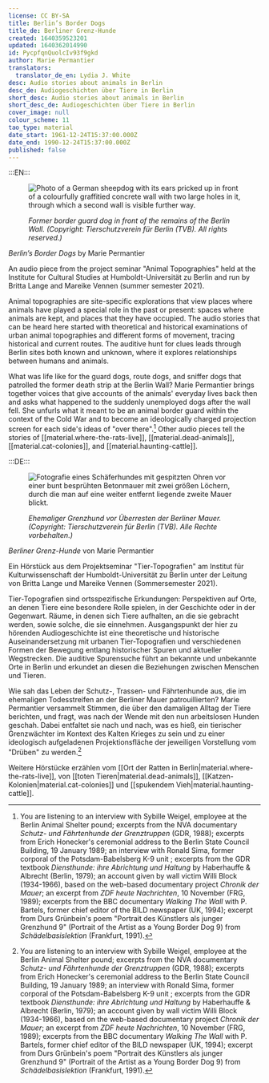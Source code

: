 ```yaml
---
license: CC BY-SA
title: Berlin’s Border Dogs
title_de: Berliner Grenz-Hunde
created: 1640359523201
updated: 1640362014990
id: PycpfqnQuolcIv93f9gkd
author: Marie Permantier
translators:
  translator_de_en: Lydia J. White
desc: Audio stories about animals in Berlin
desc_de: Audiogeschichten über Tiere in Berlin
short_desc: Audio stories about animals in Berlin
short_desc_de: Audiogeschichten über Tiere in Berlin
cover_image: null
colour_scheme: 11
tao_type: material
date_start: 1961-12-24T15:37:00.000Z
date_end: 1990-12-24T15:37:00.000Z
published: false
---
```


:::EN:::

<figure>

![Photo of a German sheepdog with its ears pricked up in front of a colourfully graffitied concrete wall with two large holes in it, through which a second wall is visible further way.](/images/mv/tiertopografien-permantier-copyright-tvb.JPG)

<figcaption>

_Former border guard dog in front of the remains of the Berlin Wall. (Copyright: Tierschutzverein für Berlin (TVB). All rights reserved.)_

</figcaption>

</figure>

<sound file="/audio/Audiobeitrag_Permantier_website version.mp3">_Berlin’s Border Dogs_ by Marie Permantier</sound>

An audio piece from the project seminar "Animal Topographies" held at the Institute for Cultural Studies at Humboldt-Universität zu Berlin and run by Britta Lange and Mareike Vennen (summer semester 2021). 

Animal topographies are site-specific explorations that view places where animals have played a special role in the past or present: spaces where animals are kept, and places that they have occupied. The audio stories that can be heard here started with theoretical and historical examinations of urban animal topographies and different forms of movement, tracing historical and current routes. The auditive hunt for clues leads through Berlin sites both known and unknown, where it explores relationships between humans and animals.

What was life like for the guard dogs, route dogs, and sniffer dogs that patrolled the former death strip at the Berlin Wall? Marie Permantier brings together voices that give accounts of the animals' everyday lives back then and asks what happened to the suddenly unemployed dogs after the wall fell. She unfurls what it meant to be an animal border guard within the context of the Cold War and to become an ideologically charged projection screen for each side's ideas of "over there".[^1]
Other audio pieces tell the stories of [[material.where-the-rats-live]], [[material.dead-animals]], [[material.cat-colonies]], and [[material.haunting-cattle]].


[^1]: You are listening to an interview with Sybille Weigel, employee at the Berlin Animal Shelter pound; excerpts from the NVA documentary _Schutz- und Fährtenhunde der Grenztruppen_ (GDR, 1988); excerpts from Erich Honecker's ceremonial address to the Berlin State Council Building, 19 January 1989; an interview with Ronald Sima, former corporal of the Potsdam-Babelsberg K-9 unit ; excerpts from the GDR textbook _Diensthunde: ihre Abrichtung und Haltung_ by Haberhauffe & Albrecht (Berlin, 1979); an account given by wall victim Willi Block (1934-1966), based on the web-based documentary project _Chronik der Mauer_; an excerpt from _ZDF heute Nachrichten_, 10 November (FRG, 1989); excerpts from the BBC documentary _Walking The Wall_ with P. Bartels, former chief editor of the BILD newspaper (UK, 1994); excerpt from Durs Grünbein's poem "Portrait des Künstlers als junger Grenzhund 9" (Portrait of the Artist as a Young Border Dog 9) from _Schädelbasislektion_ (Frankfurt, 1991).

:::DE:::

<figure>

![Fotografie eines Schäferhundes mit gespitzten Ohren vor einer bunt besprühten Betonmauer mit zwei größen Löchern, durch die man auf eine weiter entfernt liegende zweite Mauer blickt.](/images/mv/tiertopografien-permantier-copyright-tvb.JPG)

<figcaption>

_Ehemaliger Grenzhund vor Überresten der Berliner Mauer. (Copyright: Tierschutzverein für Berlin (TVB). Alle Rechte vorbehalten.)_

</figcaption>

</figure>

<sound file="/audio/Audiobeitrag_Permantier_website version.mp3">_Berliner Grenz-Hunde_ von Marie Permantier</sound>

Ein Hörstück aus dem Projektseminar "Tier-Topografien" am Institut für Kulturwissenschaft der Humboldt-Universität zu Berlin unter der Leitung von Britta Lange und Mareike Vennen (Sommersemester 2021). 

Tier-Topografien sind ortsspezifische Erkundungen: Perspektiven auf Orte, an denen Tiere eine besondere Rolle spielen, in der Geschichte oder in der Gegenwart. Räume, in denen sich Tiere aufhalten, an die sie gebracht werden, sowie solche, die sie einnehmen. Ausgangspunkt der hier zu hörenden Audiogeschichte ist eine theoretische und historische Auseinandersetzung mit urbanen Tier-Topografien und verschiedenen Formen der Bewegung entlang historischer Spuren und aktueller Wegstrecken. Die auditive Spurensuche führt an bekannte und unbekannte Orte in Berlin und erkundet an diesen die Beziehungen zwischen Menschen und Tieren.

Wie sah das Leben der Schutz-, Trassen- und Fährtenhunde aus, die im ehemaligen Todesstreifen an der Berliner Mauer patrouillierten? Marie Permantier versammelt Stimmen, die über den damaligen Alltag der Tiere berichten, und fragt, was nach der Wende mit den nun arbeitslosen Hunden geschah. Dabei entfaltet sie nach und nach, was es hieß, ein tierischer Grenzwächter im Kontext des Kalten Krieges zu sein und zu einer ideologisch aufgeladenen Projektionsfläche der jeweiligen Vorstellung vom "Drüben" zu werden.[^1]

Weitere Hörstücke erzählen vom [[Ort der Ratten in Berlin|material.where-the-rats-live]], von [[toten Tieren|material.dead-animals]], [[Katzen-Kolonien|material.cat-colonies]] und [[spukendem Vieh|material.haunting-cattle]].

 [^1]: Sie hören: Interview mit Sybille Weigel, Mitarbeiterin der Tiersammelstelle des TVBs; Auszüge aus dem NVA-Dokumentarfilm _Schutz- und Fährtenhunde der Grenztruppen_ (DDR, 1988); Auszüge aus Erich Honeckers Festansprache im Berliner Staatsratsgebäude am 19. Januar 1989; Interview mit Ronald Sima, ehemaliger Unteroffizier der Hundestaffel Potsdam-Babelsberg; Auszüge aus dem DDR Fachbuch _Diensthunde: ihre Abrichtung und Haltung_ von Haberhauffe & Albrecht (Berlin, 1979); Bericht über das Maueropfer Willi Block (1934-1966) auf Grundlage des webbasierten Dokumentations-Projekts _Chronik der Mauer_; Auszug aus _ZDF heute Nachrichten_ vom 10. November (BRD, 1989); Auszüge aus der BBC-Dokumentation _Walking The Wall_, u.a. mit Peter Bartels, ehemaliger Chefredakteur der BILD-Zeitung (UK, 1994); Auszug aus Durs Grünbeins Gedicht "Portrait des Künstlers als junger Grenzhund 9" in _Schädelbasislektion_ (Frankfurt, 1991).

